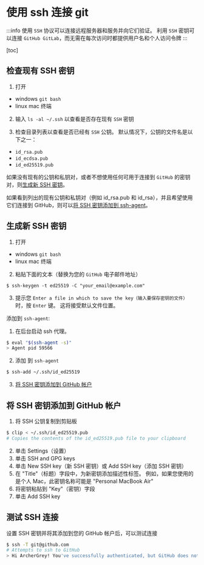 # 使用 ssh 连接 git

:::info
使用 `SSH` 协议可以连接远程服务器和服务并向它们验证。 利用 `SSH` 密钥可以连接 `GitHub GitLab`，而无需在每次访问时都提供用户名和个人访问令牌
:::

[toc]

## 检查现有 SSH 密钥

1. 打开

- windows `git bash`
- linux mac 终端

2. 输入 `ls -al ~/.ssh` 以查看是否存在现有 `SSH` 密钥

3. 检查目录列表以查看是否已经有 `SSH` 公钥。 默认情况下，公钥的文件名是以下之一：

- `id_rsa.pub`
- `id_ecdsa.pub`
- `id_ed25519.pub`

如果没有现有的公钥和私钥对，或者不想使用任何可用于连接到 `GitHub` 的密钥对，则[生成新 SSH 密钥](#生成新-ssh-密钥)。

如果看到列出的现有公钥和私钥对（例如 id_rsa.pub 和 id_rsa），并且希望使用它们连接到 GitHub，则可以[将 SSH 密钥添加到 ssh-agent](#将-SSH-密钥添加到-ssh-agent)。

## 生成新 SSH 密钥

1. 打开

- windows `git bash`
- linux mac 终端

2. 粘贴下面的文本（替换为您的 `GitHub` 电子邮件地址）

```shell
$ ssh-keygen -t ed25519 -C "your_email@example.com"
```

3. 提示您 `Enter a file in which to save the key（输入要保存密钥的文件）` 时，按 `Enter` 键。 这将接受默认文件位置。

添加到 `ssh-agent`:

1. 在后台启动 ssh 代理。

```bash
$ eval "$(ssh-agent -s)"
> Agent pid 59566
```

2. 添加 到 `ssh-agent`

```bash
$ ssh-add ~/.ssh/id_ed25519
```

3. [将 SSH 密钥添加到 GitHub 帐户](#将-SSH-密钥添加到-GitHub-帐户)

## 将 SSH 密钥添加到 GitHub 帐户

1. 将 SSH 公钥复制到剪贴板

```bash
$ clip < ~/.ssh/id_ed25519.pub
# Copies the contents of the id_ed25519.pub file to your clipboard
```

2. 单击 Settings（设置）
3. 单击 SSH and GPG keys
4. 单击 New SSH key（新 SSH 密钥）或 Add SSH key（添加 SSH 密钥）
5. 在 "Title"（标题）字段中，为新密钥添加描述性标签。 例如，如果您使用的是个人 Mac，此密钥名称可能是 "Personal MacBook Air"
6. 将密钥粘贴到 "Key"（密钥）字段
7. 单击 Add SSH key

## 测试 SSH 连接

设置 SSH 密钥并将其添加到您的 GitHub 帐户后，可以测试连接

```bash
$ ssh -T git@github.com
# Attempts to ssh to GitHub
> Hi ArcherGrey! You've successfully authenticated, but GitHub does not provide shell access.
```
